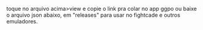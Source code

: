 toque no arquivo acima>view e copie o link pra colar no app ggpo ou baixe o arquivo json abaixo, em "releases" para usar no fightcade e outros emuladores.
